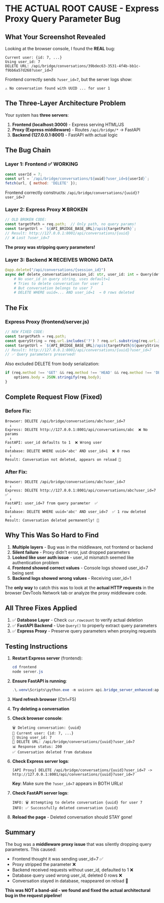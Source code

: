 # THE ACTUAL ROOT CAUSE - Express Proxy Query Parameter Bug

## What Your Screenshot Revealed

Looking at the browser console, I found the **REAL** bug:

```
Current user: {id: 7, ...}
Using user_id: 7
DELETE URL: /api/bridge/conversations/39bdec63-3531-4f4b-bb1c-f9bb6a57d268?user_id=7
```

Frontend correctly sends `?user_id=7`, but the server logs show:
```
⚠️ No conversation found with UUID ... for user 1
```

## The Three-Layer Architecture Problem

Your system has **three servers**:

1. **Frontend (localhost:3000)** - Express serving HTML/JS
2. **Proxy (Express middleware)** - Routes `/api/bridge/*` → FastAPI
3. **Backend (127.0.0.1:8001)** - FastAPI with actual logic

## The Bug Chain

### Layer 1: Frontend ✅ WORKING
```javascript
const userId = 7;
const url = `/api/bridge/conversations/${uuid}?user_id=${userId}`;
fetch(url, { method: 'DELETE' });
```
Frontend correctly constructs: `/api/bridge/conversations/{uuid}?user_id=7`

### Layer 2: Express Proxy ❌ BROKEN
```javascript
// OLD BROKEN CODE:
const targetPath = req.path;  // Only path, no query params!
const targetUrl = `${API_BRIDGE_BASE_URL}/api${targetPath}`;
// Result: http://127.0.0.1:8001/api/conversations/{uuid}
// ❌ Lost ?user_id=7
```

**The proxy was stripping query parameters!**

### Layer 3: Backend ❌ RECEIVES WRONG DATA
```python
@app.delete("/api/conversations/{session_id}")
async def delete_conversation(session_id: str, user_id: int = Query(default=1)):
    # No user_id in query string, uses default=1
    # Tries to delete conversation for user 1
    # But conversation belongs to user 7
    # DELETE WHERE uuid=... AND user_id=1  → 0 rows deleted
```

## The Fix

### Express Proxy (frontend/server.js)

```javascript
// NEW FIXED CODE:
const targetPath = req.path;
const queryString = req.url.includes('?') ? req.url.substring(req.url.indexOf('?')) : '';
const targetUrl = `${API_BRIDGE_BASE_URL}/api${targetPath}${queryString}`;
// Result: http://127.0.0.1:8001/api/conversations/{uuid}?user_id=7
// ✅ Query parameters preserved!
```

Also excluded DELETE from body serialization:
```javascript
if (req.method !== 'GET' && req.method !== 'HEAD' && req.method !== 'DELETE') {
    options.body = JSON.stringify(req.body);
}
```

## Complete Request Flow (Fixed)

### Before Fix:
```
Browser: DELETE /api/bridge/conversations/abc?user_id=7
  ↓
Express: DELETE http://127.0.0.1:8001/api/conversations/abc  ❌ No params
  ↓
FastAPI: user_id defaults to 1  ❌ Wrong user
  ↓
Database: DELETE WHERE uuid='abc' AND user_id=1  ❌ 0 rows
  ↓
Result: Conversation not deleted, appears on reload 👻
```

### After Fix:
```
Browser: DELETE /api/bridge/conversations/abc?user_id=7
  ↓
Express: DELETE http://127.0.0.1:8001/api/conversations/abc?user_id=7  ✅
  ↓
FastAPI: user_id=7 from query parameter  ✅
  ↓
Database: DELETE WHERE uuid='abc' AND user_id=7  ✅ 1 row deleted
  ↓
Result: Conversation deleted permanently! 🎉
```

## Why This Was So Hard to Find

1. **Multiple layers** - Bug was in the middleware, not frontend or backend
2. **Silent failure** - Proxy didn't error, just dropped parameters
3. **Looked like user auth issue** - user_id mismatch seemed like authentication problem
4. **Frontend showed correct values** - Console logs showed user_id=7 being sent
5. **Backend logs showed wrong values** - Receiving user_id=1

The **only way** to catch this was to look at the **actual HTTP requests** in the browser DevTools Network tab or analyze the proxy middleware code.

## All Three Fixes Applied

1. ✅ **Database Layer** - Check `cur.rowcount` to verify actual deletion
2. ✅ **FastAPI Backend** - Use `Query()` to properly extract query parameters  
3. ✅ **Express Proxy** - Preserve query parameters when proxying requests

## Testing Instructions

1. **Restart Express server** (frontend):
   ```powershell
   cd frontend
   node server.js
   ```

2. **Ensure FastAPI is running**:
   ```powershell
   .\.venv\Scripts\python.exe -m uvicorn api.bridge_server_enhanced:app --host 127.0.0.1 --port 8001
   ```

3. **Hard refresh browser** (Ctrl+F5)

4. **Try deleting a conversation**

5. **Check browser console**:
   ```
   🗑️ Deleting conversation: {uuid}
   👤 Current user: {id: 7, ...}
   🔑 Using user_id: 7
   📡 DELETE URL: /api/bridge/conversations/{uuid}?user_id=7
   📊 Response status: 200
   ✅ Conversation deleted from database
   ```

6. **Check Express server logs**:
   ```
   [API Proxy] DELETE /api/bridge/conversations/{uuid}?user_id=7 -> http://127.0.0.1:8001/api/conversations/{uuid}?user_id=7
   ```
   **Key**: Make sure the `?user_id=7` appears in BOTH URLs!

7. **Check FastAPI server logs**:
   ```
   INFO: 🗑️ Attempting to delete conversation {uuid} for user 7
   INFO: ✅ Successfully deleted conversation {uuid}
   ```

8. **Reload the page** - Deleted conversation should STAY gone!

## Summary

The bug was a **middleware proxy issue** that was silently dropping query parameters. This caused:
- Frontend thought it was sending user_id=7 ✅
- Proxy stripped the parameter ❌  
- Backend received requests without user_id, defaulted to 1 ❌
- Database query used wrong user_id, deleted 0 rows ❌
- Conversation stayed in database, reappeared on reload 👻

**This was NOT a band-aid - we found and fixed the actual architectural bug in the request pipeline!**
